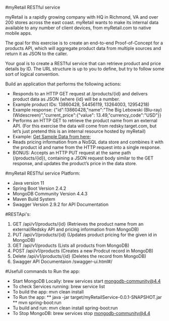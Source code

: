 #myRetail RESTful service

myRetail is a rapidly growing company with HQ in Richmond, VA and over 200 stores across the east coast. myRetail wants to make its internal data available to any number of client devices, from myRetail.com to native mobile apps.

The goal for this exercise is to create an end-to-end Proof-of-Concept for a products API, which will aggregate product data from multiple sources and return it as JSON to the caller.

Your goal is to create a RESTful service that can retrieve product and price details by ID. The URL structure is up to you to define, but try to follow some sort of logical convention.

Build an application that performs the following actions:
    
* Responds to an HTTP GET request at /products/{id} and delivers product data as JSON (where {id} will be a number.
* Example product IDs: 13860428, 54456119, 13264003, 12954218)
* Example response: {"id":13860428,"name":"The Big Lebowski (Blu-ray) (Widescreen)","current_price":{"value": 13.49,"currency_code":"USD"}}
* Performs an HTTP GET to retrieve the product name from an external API. (For this exercise the data will come from redsky.target.com, but let’s just pretend this is an internal resource hosted by myRetail)  
* Example: [Get Sample Data from here; ](https://redsky.target.com/v3/pdp/tcin/13860428?excludes=taxonomy,price,promotion,bulk_ship,rating_and_review_reviews,rating_and_review_statistics,question_answer_statistics&key=candidate)
* Reads pricing information from a NoSQL data store and combines it with the product id and name from the HTTP request into a single response.  
* BONUS: Accepts an HTTP PUT request at the same path (/products/{id}), containing a JSON request body similar to the GET response, and updates the product’s price in the data store.  

#myRetail RESTful service Platform: 
* Java version 11
* Spring Boot Version 2.4.2
* MongoDB Community Version 4.4.3
* Maven Build System
* Swagger Version 2.9.2 for API Documentation

#RESTApi's:
1. GET /api/v1/products/{id} (Retrieves the product name from an external/Redsky API and pricing information from MongoDB)
2. PUT /api/v1/products/{id} (Updates product pricing for the given id in MongoDB)
3. GET /api/v1/products (Lists all products from MongoDB)
4. POST /api/v1/products (Creates a new Prodcut record in MongoDB)
5. Delete /api/v1/products/{id} (Deletes the record from MongoDB)
6. Swagger API Documentaion /swagger-ui.html#/

#Usefull commands to Run the app:
* Start MongoDB Locally: brew services start mongodb-community@4.4
* To check Services running: brew service list  
* To build the app: mvn clean install
* To Run the app: 
  ** java -jar target/myRetailService-0.0.1-SNAPSHOT.jar
  ** mvn spring-boot:run
* Tu build and run: mvn clean install spring-boot:run  
* To Stop MongoDB: brew services stop mongodb-community@4.4

